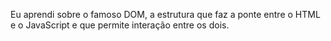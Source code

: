 Eu aprendi sobre o famoso DOM, a estrutura que faz a ponte entre o HTML e o JavaScript e que permite interação entre os dois.